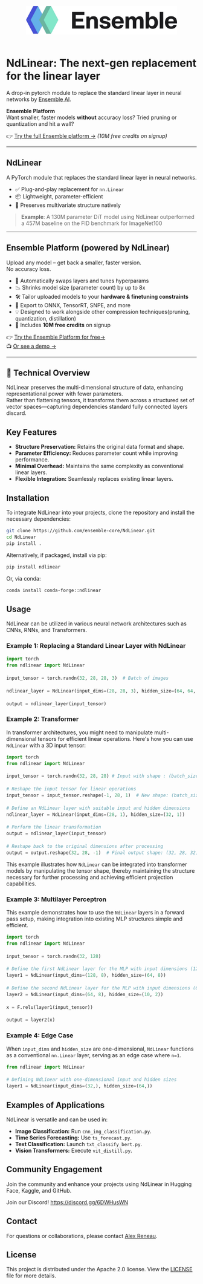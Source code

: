 <p align="center">
  <img src="ensemble_logo.jpg" alt="Logo" width="400">
  <br /> <br / >
</p>

# NdLinear: The next-gen replacement for the linear layer
A drop-in pytorch module to replace the standard linear layer in neural networks by [Ensemble AI](https://ensemblecore.ai).


**Ensemble Platform**  
Want smaller, faster models **without** accuracy loss? Tried pruning or quantization and hit a wall?

👉 [Try the full Ensemble platform →](https://app.ensemblecore.ai/signup)  _(10M free credits on signup)_

---

## NdLinear

A PyTorch module that replaces the standard linear layer in neural networks.

- ✅ Plug-and-play replacement for `nn.Linear`
- 📦 Lightweight, parameter-efficient
- 🧠 Preserves multivariate structure natively

> **Example**: A 130M parameter DiT model using NdLinear outperformed a 457M baseline on the FID benchmark for ImageNet100

---

## Ensemble Platform (powered by NdLinear)

Upload any model – get back a smaller, faster version.  
No accuracy loss.

- 🔁 Automatically swaps layers and tunes hyperparams
- 📉 Shrinks model size (parameter count) by up to 8x
- 🛠 Tailor uploaded models to your **hardware & finetuning constraints**
- 🧰 Export to ONNX, TensorRT, SNPE, and more
- 💡 Designed to work alongside other compression techniques(pruning, quantization, distillation) 
- 🎁 Includes **10M free credits** on signup

👉 [Try the Ensemble Platform for free→](https://app.ensemblecore.ai/signup)  
📺 [Or see a demo →](https://ensemblecore.ai)

---

## 🧬 Technical Overview

NdLinear preserves the multi-dimensional structure of data, enhancing representational power with fewer parameters.  
Rather than flattening tensors, it transforms them across a structured set of vector spaces—capturing dependencies standard fully connected layers discard.


## Key Features

- **Structure Preservation:** Retains the original data format and shape.
- **Parameter Efficiency:** Reduces parameter count while improving performance.
- **Minimal Overhead:** Maintains the same complexity as conventional linear layers.
- **Flexible Integration:** Seamlessly replaces existing linear layers.

## Installation

To integrate NdLinear into your projects, clone the repository and install the necessary dependencies:

```bash
git clone https://github.com/ensemble-core/NdLinear.git
cd NdLinear
pip install . 
```

Alternatively, if packaged, install via pip:

```bash
pip install ndlinear
```
Or, via conda:

```bash
conda install conda-forge::ndlinear
```

## Usage

NdLinear can be utilized in various neural network architectures such as CNNs, RNNs, and Transformers.

### Example 1: Replacing a Standard Linear Layer with NdLinear

```python
import torch
from ndlinear import NdLinear

input_tensor = torch.randn(32, 28, 28, 3)  # Batch of images

ndlinear_layer = NdLinear(input_dims=(28, 28, 3), hidden_size=(64, 64, 6))

output = ndlinear_layer(input_tensor)
```

### Example 2: Transformer

In transformer architectures, you might need to manipulate multi-dimensional tensors for efficient linear operations. Here's how you can use `NdLinear` with a 3D input tensor:

```python
import torch 
from ndlinear import NdLinear

input_tensor = torch.randn(32, 28, 28) # Input with shape : (batch_size, num_tokens, token_dim)

# Reshape the input tensor for linear operations
input_tensor = input_tensor.reshape(-1, 28, 1)  # New shape: (batch_size * num_tokens, token_dim, 1)

# Define an NdLinear layer with suitable input and hidden dimensions
ndlinear_layer = NdLinear(input_dims=(28, 1), hidden_size=(32, 1))

# Perform the linear transformation
output = ndlinear_layer(input_tensor)

# Reshape back to the original dimensions after processing
output = output.reshape(32, 28, -1)  # Final output shape: (32, 28, 32)
```

This example illustrates how `NdLinear` can be integrated into transformer models by manipulating the tensor shape, thereby maintaining the structure necessary for further processing and achieving efficient projection capabilities.

### Example 3: Multilayer Perceptron 

This example demonstrates how to use the `NdLinear` layers in a forward pass setup, making integration into existing MLP structures simple and efficient.

```python 
import torch
from ndlinear import NdLinear

input_tensor = torch.randn(32, 128)

# Define the first NdLinear layer for the MLP with input dimensions (128, 8) and hidden size (64, 8)
layer1 = NdLinear(input_dims=(128, 8), hidden_size=(64, 8))

# Define the second NdLinear layer for the MLP with input dimensions (64, 8) and hidden size (10, 2)
layer2 = NdLinear(input_dims=(64, 8), hidden_size=(10, 2))

x = F.relu(layer1(input_tensor))

output = layer2(x)
```

### Example 4: Edge Case

When `input_dims` and `hidden_size` are one-dimensional, `NdLinear` functions as a conventional `nn.Linear` layer, serving as an edge case where `n=1`.

```python
from ndlinear import NdLinear

# Defining NdLinear with one-dimensional input and hidden sizes
layer1 = NdLinear(input_dims=(32,), hidden_size=(64,))
```

## Examples of Applications

NdLinear is versatile and can be used in:

- **Image Classification:** Run `cnn_img_classification.py`.
- **Time Series Forecasting:** Use `ts_forecast.py`.
- **Text Classification:** Launch `txt_classify_bert.py`.
- **Vision Transformers:** Execute `vit_distill.py`.


## Community Engagement

Join the community and enhance your projects using NdLinear in Hugging Face, Kaggle, and GitHub.

Join our Discord! https://discord.gg/6DWHusWN

[//]: # (## Citation)

[//]: # ()
[//]: # (If you find NdLinear useful in your research, please cite our work:)

[//]: # ()
[//]: # (```bibtex)

[//]: # (@article{reneau2025ndlinear,)

[//]: # (  title={NdLinear Is All You Need for Representation Learning},)

[//]: # (  author={Reneau, Alex and Hu, Jerry Yao-Chieh and Zhuang, Zhongfang and Liu, Ting-Chun},)

[//]: # (  journal={Ensemble AI},)

[//]: # (  year={2025},)

[//]: # (  note={\url{https://arxiv.org/abs/2503.17353}})

[//]: # (})

[//]: # (```)

## Contact

For questions or collaborations, please contact [Alex Reneau](mailto:alex@ensemblecore.ai).

## License

This project is distributed under the Apache 2.0 license. View the [LICENSE](https://github.com/ensemble-core/NdLinear/blob/main/LICENSE) file for more details.

